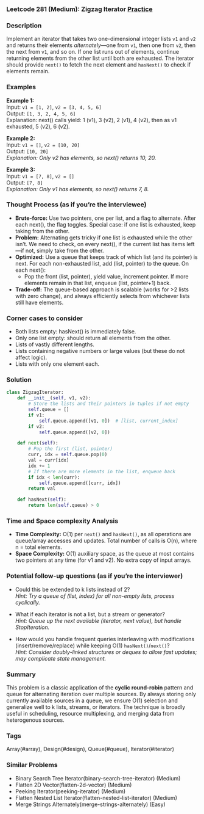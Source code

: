 ### Leetcode 281 (Medium): Zigzag Iterator [Practice](https://leetcode.com/problems/zigzag-iterator)

### Description  
Implement an iterator that takes two one-dimensional integer lists `v1` and `v2` and returns their elements *alternately*—one from `v1`, then one from `v2`, then the next from `v1`, and so on. If one list runs out of elements, continue returning elements from the other list until both are exhausted. The iterator should provide `next()` to fetch the next element and `hasNext()` to check if elements remain.

### Examples  

**Example 1:**  
Input: `v1 = [1, 2]`, `v2 = [3, 4, 5, 6]`  
Output: `[1, 3, 2, 4, 5, 6]`  
Explanation: next() calls yield: 1 (v1), 3 (v2), 2 (v1), 4 (v2), then as v1 exhausted, 5 (v2), 6 (v2).

**Example 2:**  
Input: `v1 = []`, `v2 = [10, 20]`  
Output: `[10, 20]`  
*Explanation: Only v2 has elements, so next() returns 10, 20.*

**Example 3:**  
Input: `v1 = [7, 8]`, `v2 = []`  
Output: `[7, 8]`  
*Explanation: Only v1 has elements, so next() returns 7, 8.*

### Thought Process (as if you’re the interviewee)  
- **Brute-force:** Use two pointers, one per list, and a flag to alternate. After each next(), the flag toggles. Special case: if one list is exhausted, keep taking from the other.
- **Problem:** Alternating gets tricky if one list is exhausted while the other isn’t. We need to check, on every next(), if the current list has items left—if not, simply take from the other.
- **Optimized:** Use a queue that keeps track of which list (and its pointer) is next. For each non-exhausted list, add (list, pointer) to the queue. On each next():
  - Pop the front (list, pointer), yield value, increment pointer. If more elements remain in that list, enqueue (list, pointer+1) back.
- **Trade-off:** The queue-based approach is scalable (works for >2 lists with zero change), and always efficiently selects from whichever lists still have elements.

### Corner cases to consider  
- Both lists empty: hasNext() is immediately false.
- Only one list empty: should return all elements from the other.
- Lists of vastly different lengths.
- Lists containing negative numbers or large values (but these do not affect logic).
- Lists with only one element each.

### Solution

```python
class ZigzagIterator:
    def __init__(self, v1, v2):
        # Store the lists and their pointers in tuples if not empty
        self.queue = []
        if v1:
            self.queue.append([v1, 0])  # [list, current_index]
        if v2:
            self.queue.append([v2, 0])

    def next(self):
        # Pop the first (list, pointer)
        curr, idx = self.queue.pop(0)
        val = curr[idx]
        idx += 1
        # If there are more elements in the list, enqueue back
        if idx < len(curr):
            self.queue.append([curr, idx])
        return val

    def hasNext(self):
        return len(self.queue) > 0
```

### Time and Space complexity Analysis  

- **Time Complexity:** O(1) per `next()` and `hasNext()`, as all operations are queue/array accesses and updates. Total number of calls is O(n), where n = total elements.
- **Space Complexity:** O(1) auxiliary space, as the queue at most contains two pointers at any time (for v1 and v2). No extra copy of input arrays.

### Potential follow-up questions (as if you’re the interviewer)  

- Could this be extended to k lists instead of 2?  
  *Hint: Try a queue of (list, index) for all non-empty lists, process cyclically.*

- What if each iterator is not a list, but a stream or generator?  
  *Hint: Queue up the next available (iterator, next value), but handle StopIteration.*

- How would you handle frequent queries interleaving with modifications (insert/remove/replace) while keeping O(1) `hasNext()`/`next()`?  
  *Hint: Consider doubly-linked structures or deques to allow fast updates; may complicate state management.*

### Summary
This problem is a classic application of the **cyclic round-robin** pattern and queue for alternating iteration over multiple sources. By always storing only currently available sources in a queue, we ensure O(1) selection and generalize well to k lists, streams, or iterators. The technique is broadly useful in scheduling, resource multiplexing, and merging data from heterogenous sources.

### Tags
Array(#array), Design(#design), Queue(#queue), Iterator(#iterator)

### Similar Problems
- Binary Search Tree Iterator(binary-search-tree-iterator) (Medium)
- Flatten 2D Vector(flatten-2d-vector) (Medium)
- Peeking Iterator(peeking-iterator) (Medium)
- Flatten Nested List Iterator(flatten-nested-list-iterator) (Medium)
- Merge Strings Alternately(merge-strings-alternately) (Easy)